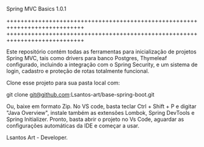 Spring MVC Basics 1.0.1

++++++++++++++++++++++++++++++++++++++++++++++++++++++++++++++++++++++++++++
++++++++++++++++++++++++++++++++++++++++++++++++++++++++++++++++++++++++++++

Este repositório contém todas as ferramentas para inicialização de projetos Spring MVC, tais como
drivers para banco Postgres, Thymeleaf configurado, incluindo a integração com o Spring Security, e
um sistema de login, cadastro e proteção de rotas totalmente funcional.


Clone esse projeto para sua pasta local com:

git clone git@github.com:Lsantos-art/base-spring-boot.git


Ou, baixe em formato Zip. No VS code, basta teclar Ctrl + Shift + P e digitar "Java Overview",
instale também as extensões Lombok, Spring DevTools e Spring Initializer. Pronto, basta abrir
o projeto no Vs Code, aguardar as configurações automáticas da IDE e começar a usar.


Lsantos Art - Developer.